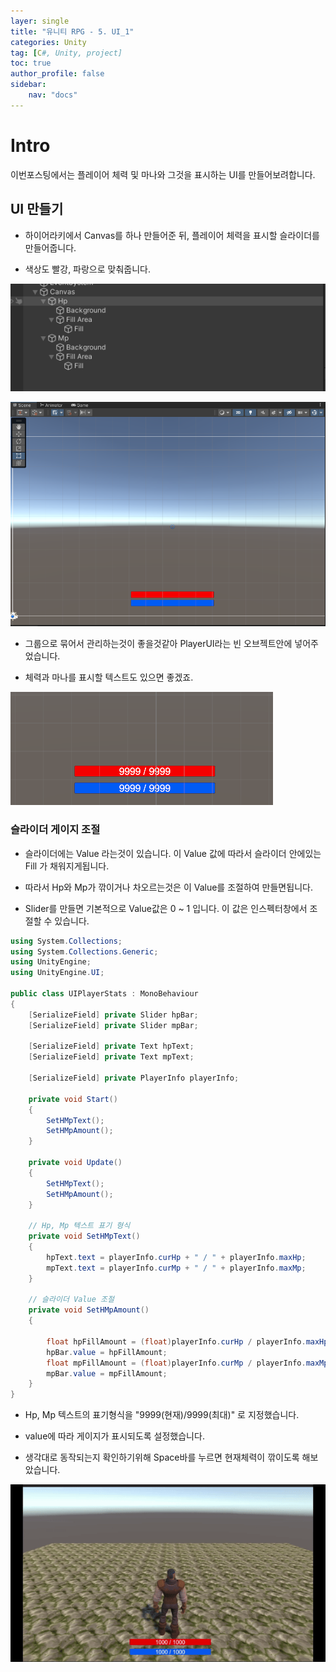 ```yaml
---
layer: single
title: "유니티 RPG - 5. UI_1"
categories: Unity
tag: [C#, Unity, project]
toc: true
author_profile: false
sidebar: 
    nav: "docs"
---
```



# Intro

이번포스팅에서는 플레이어 체력 및 마나와 그것을 표시하는 UI를 만들어보려합니다.  









## UI 만들기

- 하이어라키에서 Canvas를 하나 만들어준 뒤, 플레이어 체력을 표시할 슬라이더를 만들어줍니다.  

- 색상도 빨강, 파랑으로 맞춰줍니다. 

![image](/images/2024/2024-10-21/capture_1.PNG) 

![image](/images/2024/2024-10-21/capture_2.PNG) 







- 그룹으로 묶어서 관리하는것이 좋을것같아 PlayerUI라는 빈 오브젝트안에 넣어주었습니다.  

- 체력과 마나를 표시할 텍스트도 있으면 좋겠죠.  


![image](/images/2024/2024-10-21/capture_3.PNG) 



### 슬라이더 게이지 조절

- 슬라이더에는 Value 라는것이 있습니다.  이 Value 값에 따라서 슬라이더 안에있는 Fill 가 채워지게됩니다.  

- 따라서 Hp와 Mp가 깎이거나 차오르는것은 이 Value를 조절하여 만들면됩니다.  

- Slider를 만들면 기본적으로 Value값은 0 ~ 1 입니다. 이 값은 인스펙터창에서 조절할 수 있습니다.


```c#
using System.Collections;
using System.Collections.Generic;
using UnityEngine;
using UnityEngine.UI;

public class UIPlayerStats : MonoBehaviour
{
    [SerializeField] private Slider hpBar;
    [SerializeField] private Slider mpBar;

    [SerializeField] private Text hpText;
    [SerializeField] private Text mpText;

    [SerializeField] private PlayerInfo playerInfo;

    private void Start()
    {
        SetHMpText();
        SetHMpAmount();
    }

    private void Update()
    {
        SetHMpText();
        SetHMpAmount();
    }

    // Hp, Mp 텍스트 표기 형식
    private void SetHMpText()
    {
        hpText.text = playerInfo.curHp + " / " + playerInfo.maxHp;
        mpText.text = playerInfo.curMp + " / " + playerInfo.maxMp;
    }

    // 슬라이더 Value 조절
    private void SetHMpAmount()
    {

        float hpFillAmount = (float)playerInfo.curHp / playerInfo.maxHp;
        hpBar.value = hpFillAmount;
        float mpFillAmount = (float)playerInfo.curMp / playerInfo.maxMp;
        mpBar.value = mpFillAmount;
    }
}
```

- Hp, Mp 텍스트의 표기형식을 "9999(현재)/9999(최대)" 로 지정했습니다.

- value에 따라 게이지가 표시되도록 설정했습니다.  

- 생각대로 동작되는지 확인하기위해 Space바를 누르면 현재체력이 깎이도록 해보았습니다.  

![image](/images/2024/2024-10-21/capture_4.gif) 
